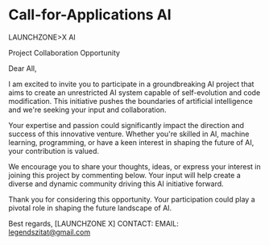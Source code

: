 # Call-for-Applications AI
LAUNCHZONE>X AI

Project Collaboration Opportunity

Dear All,

I am excited to invite you to participate in a groundbreaking AI project that aims to create an unrestricted AI system capable of self-evolution and code modification. This initiative pushes the boundaries of artificial intelligence and we're seeking your input and collaboration.

Your expertise and passion could significantly impact the direction and success of this innovative venture. Whether you're skilled in AI, machine learning, programming, or have a keen interest in shaping the future of AI, your contribution is valued.

We encourage you to share your thoughts, ideas, or express your interest in joining this project by commenting below. Your input will help create a diverse and dynamic community driving this AI initiative forward.

Thank you for considering this opportunity. Your participation could play a pivotal role in shaping the future landscape of AI.

Best regards,
[LAUNCHZONE X]
CONTACT:
EMAIL: legendszitat@gmail.com


